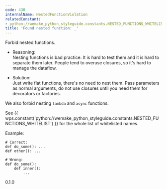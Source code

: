 ```yaml
---
code: 430
internalName: NestedFunctionViolation
relatedConstant:
- python://wemake_python_styleguide.constants.NESTED_FUNCTIONS_WHITELIST
title: 'Found nested function: _'
---
```


Forbid nested functions.

  - Reasoning:  
    Nesting functions is bad practice. It is hard to test them and it is
    hard to separate them later. People tend to overuse closures, so
    it's hard to manage the dataflow.

  - Solution:  
    Just write flat functions, there's no need to nest them. Pass
    parameters as normal arguments, do not use closures until you need
    them for decorators or factories.

We also forbid nesting `lambda` and `async` functions.

See {{ wps.constant('python://wemake_python_styleguide.constants.NESTED_FUNCTIONS_WHITELIST') }}
for the whole list of whitelisted names.

Example:

    # Correct:
    def do_some(): ...
    def other(): ...
    
    # Wrong:
    def do_some():
        def inner():
            ...

<div class="versionadded">

0.1.0

</div>